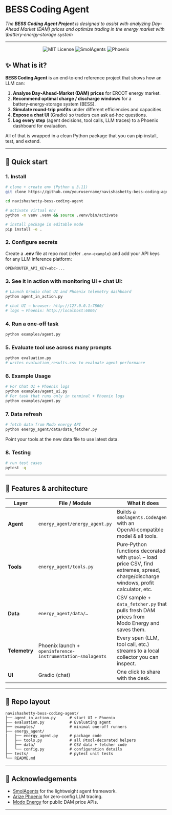 # BESS Coding Agent

*The **BESS Coding Agent Project** is designed to assist with analyzing Day-Ahead Market (DAM) prices and optimize trading in the energy market with \battery‑energy‑storage system*

---

<div align="center">
  <img src="https://img.shields.io/github/license/yourusername/navishashetty-bess-coding-agent" alt="MIT License" />
  <img src="https://img.shields.io/badge/Built%20with-SmolAgents-blue" alt="SmolAgents" />
  <img src="https://img.shields.io/badge/Telemetry-Arize&nbsp;Phoenix-ff69b4" alt="Phoenix" />
</div>

## ✨ What is it?

**BESS Coding Agent** is an end‑to‑end reference project that shows how an LLM can:

1. **Analyse Day‑Ahead‑Market (DAM) prices** for ERCOT energy market.
2. **Recommend optimal charge / discharge windows** for a battery‑energy‑storage system (BESS).
3. **Simulate round‑trip profits** under different efficiencies and capacities.
4. **Expose a chat UI** (Gradio) so traders can ask ad‑hoc questions.
5. **Log every step** (agent decisions, tool calls, LLM traces) to a Phoenix dashboard for evaluation.

All of that is wrapped in a clean Python package that you can pip‑install, test, and extend.

---

## 🚀 Quick start

### 1. Install

```bash
# clone + create env (Python ≥ 3.11)
git clone https://github.com/yourusername/navishashetty-bess-coding-agent.git

cd navishashetty-bess-coding-agent

# activate virtual env
python -m venv .venv && source .venv/bin/activate

# install package in editable mode
pip install -e .  
```

### 2. Configure secrets

Create a **.env** file at repo root (refer `.env-example`) and add your API keys for any LLM inference platform:

```
OPENROUTER_API_KEY=abc‑...
```

### 3. See it in action with monitoring UI + chat UI:

```bash
# Launch Gradio chat UI and Phoenix telemetry dashboard
python agent_in_action.py

# chat UI → browser: http://127.0.0.1:7860/ 
# logs → Phoenix: http://localhost:6006/ 
```

### 4. Run a one‑off task

```bash
python examples/agent.py 
```

### 5. Evaluate tool use across many prompts

```bash
python evaluation.py
# writes evaluation_results.csv to evaluate agent performance  
```

### 6. Example Usage 

```bash
# For Chat UI + Phoenix logs
python examples/agent_ui.py  
# For task that runs only in terminal + Phoenix logs
python examples/agent.py
```

### 7. Data refresh

```bash
# fetch data from Modo energy API 
python energy_agent/data/data_fetcher.py  
```

Point your tools at the new data file to use latest data.

### 8. Testing

```bash
# run test cases
pytest -q 
```

---

## 🧰 Features & architecture

| Layer         | File / Module                                               | What it does                                                                                                                            |
| ------------- | ----------------------------------------------------------- | --------------------------------------------------------------------------------------------------------------------------------------- |
| **Agent**     | `energy_agent/energy_agent.py`                              | Builds a `smolagents.CodeAgent` with an OpenAI‑compatible model & all tools.                                                            |
| **Tools**     | `energy_agent/tools.py`                                     | Pure‑Python functions decorated with `@tool` – load price CSV, find extremes, spread, charge/discharge windows, profit calculator, etc. |
| **Data**      | `energy_agent/data/…`                                       | CSV sample + `data_fetcher.py` that pulls fresh DAM prices from Modo Energy and saves them.                                             |
| **Telemetry** | Phoenix launch + `openinference-instrumentation-smolagents` | Every span (LLM, tool call, etc.) streams to a local collector you can inspect.                                                         |
| **UI**        | Gradio (chat)                                               | One click to share with the desk.                                                                                                       |

---

## 📂 Repo layout

```
navishashetty-bess-coding-agent/
├── agent_in_action.py      # start UI + Phoenix
├── evaluation.py           # Evaluating agent
├── examples/               # minimal one‑off runners
├── energy_agent/           
|   ├── energy_agent.py     # package code
│   ├── tools.py            # all @tool‑decorated helpers
│   ├── data/               # CSV data + fetcher code
│   └── config.py           # configuration details
├── tests/                  # pytest unit tests
└── README.md
```

---

## 🙏 Acknowledgements

* [SmolAgents](https://github.com/huggingface/smolagents) for the lightweight agent framework.
* [Arize Phoenix](https://github.com/Arize-ai/phoenix) for zero‑config LLM tracing.
* [Modo Energy](https://modo.energy/) for public DAM price APIs.

---